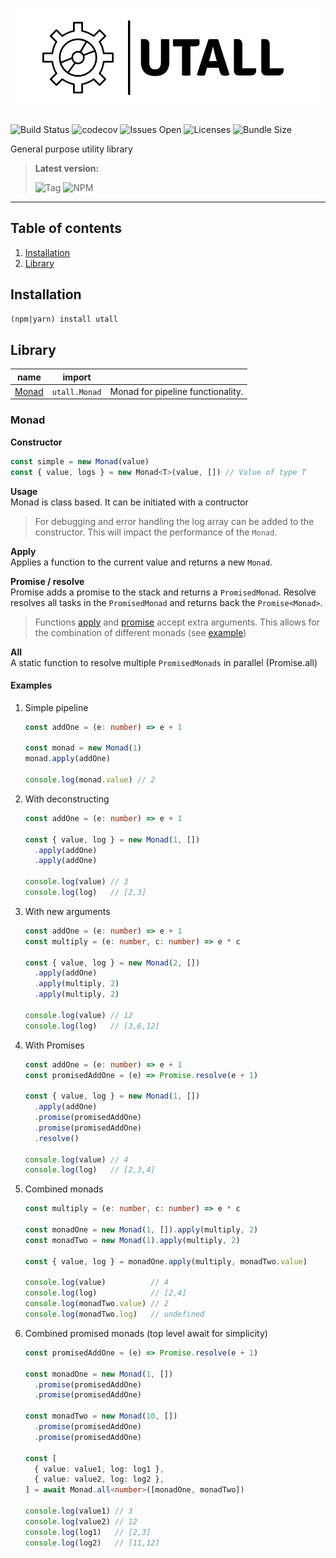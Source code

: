 # ![Utall](logo.png)

![Build Status](https://github.com/blissful89/utall/actions/workflows/test.workflow.yml/badge.svg)
![codecov](https://img.shields.io/codecov/c/github/Blissful89/utall)
![Issues Open](https://img.shields.io/github/issues/Blissful89/utall)
![Licenses](https://img.shields.io/github/license/Blissful89/utall)
![Bundle Size](https://img.shields.io/bundlephobia/min/utall)

General purpose utility library

> **Latest version:**
>
> ![Tag](https://img.shields.io/github/v/tag/Blissful89/utall) ![NPM](https://img.shields.io/npm/v/utall)

---

## Table of contents

1. [Installation](#installation)
1. [Library](#library)

## Installation
`(npm|yarn) install utall`

## Library

| name | import ||
|-|-|-
|[Monad](#monad)| `utall.Monad` |Monad for pipeline functionality.

### Monad

**Constructor**  
```javascript
const simple = new Monad(value)
const { value, logs } = new Monad<T>(value, []) // Value of type T
```

**Usage**  
Monad is class based. It can be initiated with a contructor
> For debugging and error handling the log array can be added to the constructor. 
> This will impact the performance of the `Monad`.

**Apply**  
Applies a function to the current value and returns a new `Monad`.

**Promise / resolve**  
Promise adds a promise to the stack and returns a `PromisedMonad`.
Resolve resolves all tasks in the `PromisedMonad` and returns back the `Promise<Monad>`.


>Functions [apply](#apply) and [promise](#promise--resolve) accept extra arguments. This allows for the combination of different monads (see [example](#examples))

**All**  
A static function to resolve multiple `PromisedMonads` in parallel (Promise.all)

#### Examples

1. Simple pipeline
    ```typescript
    const addOne = (e: number) => e + 1

    const monad = new Monad(1)
    monad.apply(addOne)

    console.log(monad.value) // 2
    ```

1. With deconstructing
    ```typescript
    const addOne = (e: number) => e + 1

    const { value, log } = new Monad(1, [])
      .apply(addOne)
      .apply(addOne)

    console.log(value) // 3
    console.log(log)   // [2,3]
    ```

1. With new arguments
    ```typescript
    const addOne = (e: number) => e + 1
    const multiply = (e: number, c: number) => e * c

    const { value, log } = new Monad(2, [])
      .apply(addOne)
      .apply(multiply, 2)
      .apply(multiply, 2)

    console.log(value) // 12
    console.log(log)   // [3,6,12]
    ```

1. With Promises
    ```typescript
    const addOne = (e: number) => e + 1
    const promisedAddOne = (e) => Promise.resolve(e + 1)

    const { value, log } = new Monad(1, [])
      .apply(addOne)
      .promise(promisedAddOne)
      .promise(promisedAddOne)
      .resolve()

    console.log(value) // 4
    console.log(log)   // [2,3,4]
    ```

1. Combined monads
    ```typescript
    const multiply = (e: number, c: number) => e * c

    const monadOne = new Monad(1, []).apply(multiply, 2)
    const monadTwo = new Monad(1).apply(multiply, 2)

    const { value, log } = monadOne.apply(multiply, monadTwo.value)

    console.log(value)          // 4
    console.log(log)            // [2,4]
    console.log(monadTwo.value) // 2
    console.log(monadTwo.log)   // undefined
    ```

1. Combined promised monads (top level await for simplicity)
    ```typescript
    const promisedAddOne = (e) => Promise.resolve(e + 1)

    const monadOne = new Monad(1, [])
      .promise(promisedAddOne)
      .promise(promisedAddOne)

    const monadTwo = new Monad(10, [])
      .promise(promisedAddOne)
      .promise(promisedAddOne)

    const [
      { value: value1, log: log1 },
      { value: value2, log: log2 },
    ] = await Monad.all<number>([monadOne, monadTwo])

    console.log(value1) // 3
    console.log(value2) // 12
    console.log(log1)   // [2,3]
    console.log(log2)   // [11,12]
    ```
